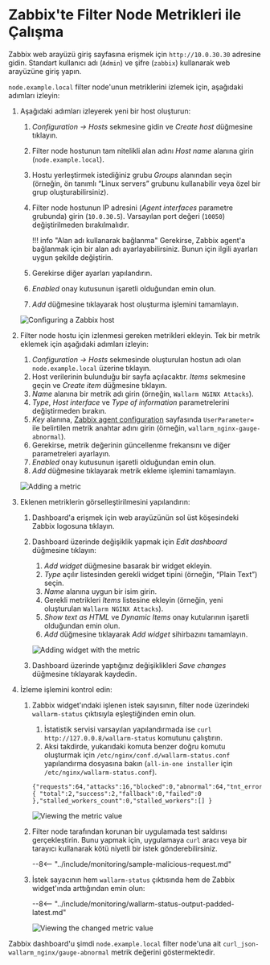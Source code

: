 [img-zabbix-hosts]:           ../../images/monitoring/zabbix-hosts.png
[img-zabbix-items]:           ../../images/monitoring/zabbix-items.png
[img-zabbix-widget]:          ../../images/monitoring/zabbix-widget.png
[img-global-view-0]:          ../../images/monitoring/global-view-0-value.png
[img-global-view-16]:         ../../images/monitoring/global-view-16-value.png

[doc-zabbix-parameters]:      collectd-zabbix.md#4-add-custom-parameters-to-the-zabbix-agent-configuration-file-on-the-filter-node-host-to-get-the-metrics-you-need

#   Zabbix'te Filter Node Metrikleri ile Çalışma

Zabbix web arayüzü giriş sayfasına erişmek için `http://10.0.30.30` adresine gidin. Standart kullanıcı adı (`Admin`) ve şifre (`zabbix`) kullanarak web arayüzüne giriş yapın. 

`node.example.local` filter node'unun metriklerini izlemek için, aşağıdaki adımları izleyin:

1.  Aşağıdaki adımları izleyerek yeni bir host oluşturun:
    1.  *Configuration → Hosts* sekmesine gidin ve *Create host* düğmesine tıklayın.
    2.  Filter node hostunun tam nitelikli alan adını *Host name* alanına girin (`node.example.local`).
    3.  Hostu yerleştirmek istediğiniz grubu *Groups* alanından seçin (örneğin, ön tanımlı “Linux servers” grubunu kullanabilir veya özel bir grup oluşturabilirsiniz).
    4.  Filter node hostunun IP adresini (*Agent interfaces* parametre grubunda) girin (`10.0.30.5`). Varsayılan port değeri (`10050`) değiştirilmeden bırakılmalıdır.
      
        
        !!! info "Alan adı kullanarak bağlanma"
            Gerekirse, Zabbix agent'a bağlanmak için bir alan adı ayarlayabilirsiniz. Bunun için ilgili ayarları uygun şekilde değiştirin.
        
      
    5.  Gerekirse diğer ayarları yapılandırın.
    6.  *Enabled* onay kutusunun işaretli olduğundan emin olun.
    7.  *Add* düğmesine tıklayarak host oluşturma işlemini tamamlayın.
    
    ![Configuring a Zabbix host][img-zabbix-hosts]
   
2.  Filter node hostu için izlenmesi gereken metrikleri ekleyin. Tek bir metrik eklemek için aşağıdaki adımları izleyin:
    1.  *Configuration → Hosts* sekmesinde oluşturulan hostun adı olan `node.example.local` üzerine tıklayın.
    2.  Host verilerinin bulunduğu bir sayfa açılacaktır. *Items* sekmesine geçin ve *Create item* düğmesine tıklayın. 
    3.  *Name* alanına bir metrik adı girin (örneğin, `Wallarm NGINX Attacks`).
    4.  *Type*, *Host interface* ve *Type of information* parametrelerini değiştirmeden bırakın.
    5.  *Key* alanına, [Zabbix agent configuration][doc-zabbix-parameters] sayfasında `UserParameter=` ile belirtilen metrik anahtar adını girin (örneğin, `wallarm_nginx-gauge-abnormal`).
    6.  Gerekirse, metrik değerinin güncellenme frekansını ve diğer parametreleri ayarlayın.
    7.  *Enabled* onay kutusunun işaretli olduğundan emin olun.
    8.  *Add* düğmesine tıklayarak metrik ekleme işlemini tamamlayın.
    
    ![Adding a metric][img-zabbix-items]

3.  Eklenen metriklerin görselleştirilmesini yapılandırın:
    1.  Dashboard'a erişmek için web arayüzünün sol üst köşesindeki Zabbix logosuna tıklayın. 
    2.  Dashboard üzerinde değişiklik yapmak için *Edit dashboard* düğmesine tıklayın:
        1.  *Add widget* düğmesine basarak bir widget ekleyin.
        2.  *Type* açılır listesinden gerekli widget tipini (örneğin, “Plain Text”) seçin.
        3.  *Name* alanına uygun bir isim girin.
        4.  Gerekli metrikleri *Items* listesine ekleyin (örneğin, yeni oluşturulan `Wallarm NGINX Attacks`).
        5.  *Show text as HTML* ve *Dynamic Items* onay kutularının işaretli olduğundan emin olun.
        6.  *Add* düğmesine tıklayarak *Add widget* sihirbazını tamamlayın.
        
        ![Adding widget with the metric][img-zabbix-widget]
      
    3.  Dashboard üzerinde yaptığınız değişiklikleri *Save changes* düğmesine tıklayarak kaydedin.

4.  İzleme işlemini kontrol edin: 
    1.  Zabbix widget'ındaki işlenen istek sayısının, filter node üzerindeki `wallarm-status` çıktısıyla eşleştiğinden emin olun.
    
        1.  İstatistik servisi varsayılan yapılandırmada ise `curl http://127.0.0.8/wallarm-status` komutunu çalıştırın. 
        2.  Aksi takdirde, yukarıdaki komuta benzer doğru komutu oluşturmak için `/etc/nginx/conf.d/wallarm-status.conf` yapılandırma dosyasına bakın (`all-in-one installer` için `/etc/nginx/wallarm-status.conf`).
        ```
        {"requests":64,"attacks":16,"blocked":0,"abnormal":64,"tnt_errors":0,"api_errors":0,"requests_lost":0,"segfaults":0,"memfaults":0,"softmemfaults":0,"time_detect":0,"db_id":46,"custom_ruleset_id":4,"proton_instances": { "total":2,"success":2,"fallback":0,"failed":0 },"stalled_workers_count":0,"stalled_workers":[] }
        ```

        ![Viewing the metric value][img-global-view-0]

    2.  Filter node tarafından korunan bir uygulamada test saldırısı gerçekleştirin. Bunu yapmak için, uygulamaya `curl` aracı veya bir tarayıcı kullanarak kötü niyetli bir istek gönderebilirsiniz.
        
        --8<-- "../include/monitoring/sample-malicious-request.md"
        
    3.  İstek sayacının hem `wallarm-status` çıktısında hem de Zabbix widget'ında arttığından emin olun:
    
        --8<-- "../include/monitoring/wallarm-status-output-padded-latest.md"

        ![Viewing the changed metric value][img-global-view-16]

Zabbix dashboard'u şimdi `node.example.local` filter node'una ait `curl_json-wallarm_nginx/gauge-abnormal` metrik değerini göstermektedir.
